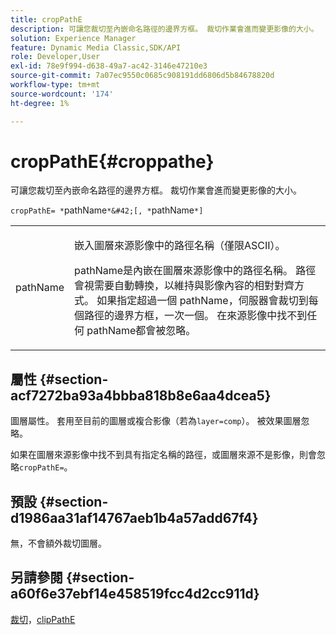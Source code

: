```yaml
---
title: cropPathE
description: 可讓您裁切至內嵌命名路徑的邊界方框。 裁切作業會進而變更影像的大小。
solution: Experience Manager
feature: Dynamic Media Classic,SDK/API
role: Developer,User
exl-id: 78e9f994-d638-49a7-ac42-3146e47210e3
source-git-commit: 7a07ec9550c0685c908191dd6806d5b84678820d
workflow-type: tm+mt
source-wordcount: '174'
ht-degree: 1%

---
```


# cropPathE{#croppathe}

可讓您裁切至內嵌命名路徑的邊界方框。 裁切作業會進而變更影像的大小。

`cropPathE= *`pathName`*&#42;[, *`pathName`*]`

<table id="table_598304852E844456AB3AC9FF1F178B71"> 
 <tbody> 
  <tr> 
   <td colname="col1"> <p><span class="codeph"><span class="varname"> pathName</span></span> </p> </td> 
   <td colname="col2"> <p>嵌入圖層來源影像中的路徑名稱（僅限ASCII）。 </p> <p> <span class="codeph"><span class="varname"> pathName</span></span>是內嵌在圖層來源影像中的路徑名稱。 路徑會視需要自動轉換，以維持與影像內容的相對對齊方式。 如果指定超過一個<span class="codeph"><span class="varname"> pathName</span></span>，伺服器會裁切到每個路徑的邊界方框，一次一個。 在來源影像中找不到任何<span class="codeph"><span class="varname"> pathName</span></span>都會被忽略。 </p> </td> 
  </tr> 
 </tbody> 
</table>

## 屬性 {#section-acf7272ba93a4bbba818b8e6aa4dcea5}

圖層屬性。 套用至目前的圖層或複合影像（若為`layer=comp`）。 被效果圖層忽略。

如果在圖層來源影像中找不到具有指定名稱的路徑，或圖層來源不是影像，則會忽略`cropPathE=`。

## 預設 {#section-d1986aa31af14767aeb1b4a57add67f4}

無，不會額外裁切圖層。

## 另請參閱 {#section-a60f6e37ebf14e458519fcc4d2cc911d}

[裁切](../../../../../is-api/http-ref/image-serving-api-ref/c-http-protocol-reference/c-command-reference/r-crop.md#reference-6fd0f6399966446ab4425ce050572eab)，[clipPathE](../../../../../is-api/http-ref/image-serving-api-ref/c-http-protocol-reference/c-command-reference/r-clippath.md#reference-8139b1b52dc54749b51b109521ddf83d)
